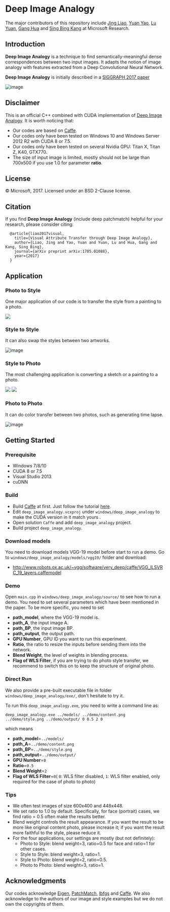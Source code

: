 

# Deep Image Analogy

The major contributors of this repository include [Jing Liao](https://liaojing.github.io/html/index.html), [Yuan Yao](http://yuanyao.info/), [Lu Yuan](http://www.lyuan.org/), [Gang Hua](http://www.ganghua.org/) and [Sing Bing Kang](http://www.singbingkang.com/publications/) at Microsoft Research.

## Introduction

**Deep Image Analogy** is a technique to find semantically-meaningful dense correspondences between two input images. It adapts the notion of image analogy with features extracted from a Deep Convolutional Neural Network.

**Deep Image Analogy** is initially described in a [SIGGRAPH 2017 paper](https://arxiv.org/abs/1705.01088)


![image](https://github.com/msracver/Deep-Image-Analogy/blob/master/windows/deep_image_analogy/example/readme/teaser.png)


## Disclaimer

This is an official C++ combined with CUDA implementation of [Deep Image Analogy](https://arxiv.org/abs/1705.01088). It is worth noticing that:
- Our codes are based on [Caffe](https://github.com/Microsoft/caffe).
- Our codes only have been tested on Windows 10 and Windows Server 2012 R2 with CUDA 8 or 7.5.
- Our codes only have been tested on several Nvidia GPU: Titan X, Titan Z, K40, GTX770.
- The size of input image is limited, mostly should not be large than 700x500 if you use 1.0 for parameter **ratio**.


## License

© Microsoft, 2017. Licensed under an  BSD 2-Clause license.

## Citation
If you find **Deep Image Analogy** (include deep patchmatch) helpful for your research, please consider citing:
```
  @article{liao2017visual,
    title={Visual Attribute Transfer through Deep Image Analogy},
    author={Liao, Jing and Yao, Yuan and Yuan, Lu and Hua, Gang and Kang, Sing Bing},
    journal={arXiv preprint arXiv:1705.01088},
    year={2017}
  }
```

## Application

### Photo to Style

One major application of our code is to transfer the style from a painting to a photo.
<div>
<img src="https://github.com/msracver/Deep-Image-Analogy/blob/master/windows/deep_image_analogy/example/readme/p2sface.gif"/>
</div>

### Style to Style

It can also swap the styles between two artworks.

![image](https://github.com/msracver/Deep-Image-Analogy/blob/master/windows/deep_image_analogy/example/readme/s2s.png)

### Style to Photo

The most challenging application is converting a sketch or a painting to a photo.

<img src = "https://github.com/msracver/Deep-Image-Analogy/blob/master/windows/deep_image_analogy/example/readme/s2p3.png">

<img src = "https://github.com/msracver/Deep-Image-Analogy/blob/master/windows/deep_image_analogy/example/readme/s2p4.png">

### Photo to Photo

It can do color transfer between two photos, such as generating time lapse.

![image](https://github.com/msracver/Deep-Image-Analogy/blob/master/windows/deep_image_analogy/example/readme/p2p.png)

## Getting Started

### Prerequisite

- Windows 7/8/10
- CUDA 8 or 7.5
- Visual Studio 2013
- cuDNN

### Build

- Build [Caffe](http://caffe.berkeleyvision.org/) at first. Just follow the tutorial [here](https://github.com/Microsoft/caffe).
- Edit ```deep_image_analogy.vcxproj``` under ```windows/deep_image_analogy``` to make the CUDA version in it match yours .
- Open solution ```Caffe``` and add ```deep_image_analogy``` project.
- Build project ```deep_image_analogy```.

### Download models

You need to download models VGG-19 model before start to run a demo. Go to ```windows/deep_image_analogy/models/vgg19/``` folder and download:
- http://www.robots.ox.ac.uk/~vgg/software/very_deep/caffe/VGG_ILSVRC_19_layers.caffemodel

### Demo

Open ```main.cpp``` in ```windows/deep_image_analogy/source/``` to see how to run a demo. You need to set several parameters which have been mentioned in the paper. To be more specific, you need to set

- **path_model**, where the VGG-19 model is.
- **path_A**, the input image A.
- **path_BP**, the input image BP.
- **path_output**, the output path.
- **GPU Number**, GPU ID you want to run this experiment.
- **Ratio**, the ratio to resize the inputs before sending them into the network.
- **Blend Weight**, the level of weights in blending process.
- **Flag of WLS Filter**, if you are trying to do photo style transfer, we recommend to switch this on to keep the structure of original photo.

### Direct Run

We also provide a pre-built executable file in folder ```windows/deep_image_analogy/exe/```, don't hesitate to try it.

To run this ```deep_image_analogy.exe```, you need to write a command line as:

```
deep_image_analogy.exe ../models/ ../demo/content.png ../demo/style.png ../demo/output/ 0 0.5 2 0
```

which means
- **path_model**=```../models/```
- **path_A**=```../demo/content.png```
- **path_BP**=```../demo/style.png```
- **path_output**=```../demo/output/```
- **GPU Number**=```0```
- **Ratio**=```0.5```
- **Blend Weight**=```2```
- **Flag of WLS Filter**=```0```( ```0```: WLS filter disabled, ```1```: WLS filter enabled, only required for the case of photo to photo)

### Tips

- We often test images of size 600x400 and 448x448.
- We set ratio to 1.0 by default. Specifically, for face (portrait) cases, we find ratio = 0.5 often make the results better.
- Blend weight controls the result appearance. If you want the result to be more like original content photo, please increase it; if you want the result more faithful to the style, please reduce it.
- For the four applications, our settings are mostly (but not definitely):
  - Photo to Style: blend weight=3, ratio=0.5 for face and ratio=1 for other cases.
  - Style to Style: blend weight=3, ratio=1.
  - Style to Photo: blend weight=2, ratio=0.5.
  - Photo to Photo: blend weight=3, ratio=1.

## Acknowledgments

Our codes acknowledge [Eigen](http://eigen.tuxfamily.org/index.php?title=Main_Page), [PatchMatch](http://gfx.cs.princeton.edu/gfx/pubs/Barnes_2009_PAR/index.php), [lbfgs](https://github.com/jwetzl/CudaLBFGS) and [Caffe](https://github.com/BVLC/caffe). We also acknowledge to the authors of our image and style examples but we do not own the copyrights of them.
